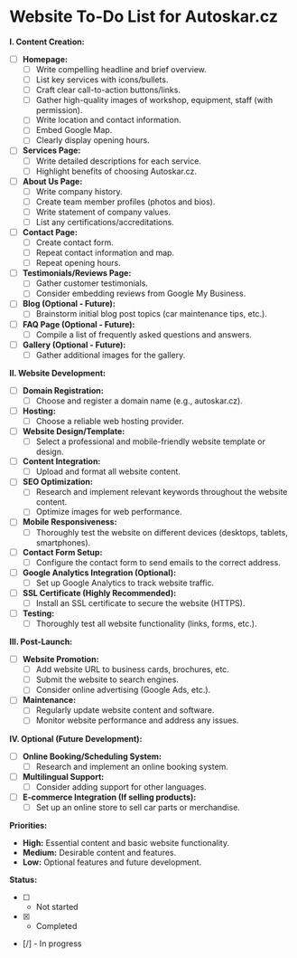 # Website To-Do List for Autoskar.cz

**I. Content Creation:**

* [ ] **Homepage:**
    * [ ] Write compelling headline and brief overview.
    * [ ] List key services with icons/bullets.
    * [ ] Craft clear call-to-action buttons/links.
    * [ ] Gather high-quality images of workshop, equipment, staff (with permission).
    * [ ] Write location and contact information.
    * [ ] Embed Google Map.
    * [ ] Clearly display opening hours.

* [ ] **Services Page:**
    * [ ] Write detailed descriptions for each service.
    * [ ] Highlight benefits of choosing Autoskar.cz.

* [ ] **About Us Page:**
    * [ ] Write company history.
    * [ ] Create team member profiles (photos and bios).
    * [ ] Write statement of company values.
    * [ ] List any certifications/accreditations.

* [ ] **Contact Page:**
    * [ ] Create contact form.
    * [ ] Repeat contact information and map.
    * [ ] Repeat opening hours.

* [ ] **Testimonials/Reviews Page:**
    * [ ] Gather customer testimonials.
    * [ ] Consider embedding reviews from Google My Business.

* [ ] **Blog (Optional - Future):**
    * [ ] Brainstorm initial blog post topics (car maintenance tips, etc.).

* [ ] **FAQ Page (Optional - Future):**
    * [ ] Compile a list of frequently asked questions and answers.

* [ ] **Gallery (Optional - Future):**
    * [ ] Gather additional images for the gallery.

**II. Website Development:**

* [ ] **Domain Registration:**
    * [ ] Choose and register a domain name (e.g., autoskar.cz).

* [ ] **Hosting:**
    * [ ] Choose a reliable web hosting provider.

* [ ] **Website Design/Template:**
    * [ ] Select a professional and mobile-friendly website template or design.

* [ ] **Content Integration:**
    * [ ] Upload and format all website content.

* [ ] **SEO Optimization:**
    * [ ] Research and implement relevant keywords throughout the website content.
    * [ ] Optimize images for web performance.

* [ ] **Mobile Responsiveness:**
    * [ ] Thoroughly test the website on different devices (desktops, tablets, smartphones).

* [ ] **Contact Form Setup:**
    * [ ] Configure the contact form to send emails to the correct address.

* [ ] **Google Analytics Integration (Optional):**
    * [ ] Set up Google Analytics to track website traffic.

* [ ] **SSL Certificate (Highly Recommended):**
    * [ ] Install an SSL certificate to secure the website (HTTPS).

* [ ] **Testing:**
    * [ ] Thoroughly test all website functionality (links, forms, etc.).

**III. Post-Launch:**

* [ ] **Website Promotion:**
    * [ ] Add website URL to business cards, brochures, etc.
    * [ ] Submit the website to search engines.
    * [ ] Consider online advertising (Google Ads, etc.).

* [ ] **Maintenance:**
    * [ ] Regularly update website content and software.
    * [ ] Monitor website performance and address any issues.

**IV. Optional (Future Development):**

* [ ] **Online Booking/Scheduling System:**
    * [ ] Research and implement an online booking system.

* [ ] **Multilingual Support:**
    * [ ] Consider adding support for other languages.

* [ ] **E-commerce Integration (If selling products):**
    * [ ] Set up an online store to sell car parts or merchandise.

**Priorities:**

* **High:** Essential content and basic website functionality.
* **Medium:** Desirable content and features.
* **Low:** Optional features and future development.

**Status:**

* [ ] - Not started
* [x] - Completed
* [/] - In progress